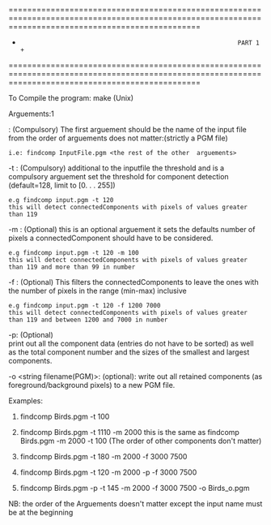 =====================================================================================================================================================
+                                                                 PART 1                                                                            +
=====================================================================================================================================================

To Compile the program:
    make  (Unix)

Arguements:1

<string filename>:
    (Compulsory)
    The first arguement should be the name of the input file
    from the order of arguements  does not matter:(strictly a PGM file)

    i.e: findcomp InputFile.pgm <the rest of the other  arguements>

-t <int>:
    (Compulsory)
    additional to the inputfile  the threshold and is a compulsory arguement
    set the threshold for component detection (default=128, limit to [0. . . 255]) 

    e.g findcomp input.pgm -t 120
    this will detect connectedComponents with pixels of values greater than 119

-m <int>: 
    (Optional)
    this is an optional arguement it sets the defaults number of pixels a connectedComponent should
    have to be considered.

    e.g findcomp input.pgm -t 120 -m 100
    this will detect connectedComponents with pixels of values greater than 119 and more than 99 in number

-f <int min> <int max> :
    (Optional)
    This filters the connectedComponents to leave the ones with the number of pixels in the range
    (min-max) inclusive

    e.g findcomp input.pgm -t 120 -f 1200 7000
    this will detect connectedComponents with pixels of values greater than 119 and between 1200 and 7000 in number

-p:
    (Optional)   
    print out all the component data (entries do not have to be sorted) as well as the total 
    component number and the sizes of the smallest and largest components.

-o <string filename(PGM)>:
    (optional):
    write out all retained components (as foreground/background pixels) to a new PGM file.  


Examples:

1. findcomp Birds.pgm -t 100

2. findcomp Birds.pgm -t 1110 -m 2000
   this is the same as findcomp Birds.pgm -m 2000 -t 100 (The order of other components don't matter)

3. findcomp Birds.pgm -t 180 -m 2000 -f 3000 7500

4. findcomp Birds.pgm -t 120 -m 2000  -p -f 3000 7500

5. findcomp Birds.pgm -p -t 145 -m 2000 -f 3000 7500 -o Birds_o.pgm

NB: the order of the Arguements doesn't matter except the input name must be at the beginning
